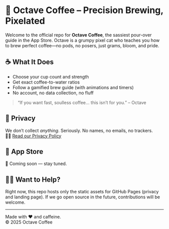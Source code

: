 # 🐾 Octave Coffee – Precision Brewing, Pixelated

Welcome to the official repo for **Octave Coffee**, the sassiest pour-over guide in the App Store. Octave is a grumpy pixel cat who teaches you how to brew perfect coffee—no pods, no posers, just grams, bloom, and pride.

## ☕ What It Does

- Choose your cup count and strength
- Get exact coffee-to-water ratios
- Follow a gamified brew guide (with animations and timers)
- No account, no data collection, no fluff

> “If you want fast, soulless coffee... this isn’t for you.” – Octave

## 🔐 Privacy

We don’t collect *anything*. Seriously. No names, no emails, no trackers.  
🕵️‍♂️ [Read our Privacy Policy](https://Nervous7535.github.io/octave-coffee/privacy-policy.html)

## 📱 App Store

🚧 Coming soon — stay tuned.

## 👨‍💻 Want to Help?

Right now, this repo hosts only the static assets for GitHub Pages (privacy and landing page). If we go open source in the future, contributions will be welcome.

---

Made with ❤️ and caffeine.  
© 2025 Octave Coffee 

